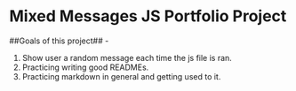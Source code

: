 # Mixed Messages JS Portfolio Project


##Goals of this project## - 

1. Show user a random message each time the js file is ran.
2. Practicing writing good READMEs.
3. Practicing markdown in general and getting used to it.
